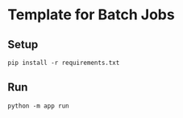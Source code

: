 # Template for Batch Jobs


## Setup

```shell
pip install -r requirements.txt
```

## Run

```shell
python -m app run
```
